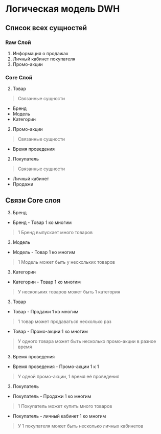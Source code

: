 # Логическая модель DWH

## Список всех сущностей

### Raw Слой
1. Информация о продажах
1. Личный кабинет покупателя
1. Промо-акции

### Core Слой
2. Товар
 > Связанные сущности
 - Бренд
 - Модель
 - Категории
2. Промо-акции
 > Связанные сущности
 - Время проведения
2. Покупатель
 > Связанные сущности
 - Личный кабинет
 - Продажи

 ## Связи Core слоя
 3. Бренд
  - Бренд - Товар 1 ко многим
  > 1 Бренд выпускает много товаров
3. Модель
  - Модель - Товар 1 ко многим
  > 1 Модель может быть у нескольких товаров
3. Категории
  - Категории - Товар 1 ко многим
  > У нескольких товаров может быть 1 категория
3. Товар
  - Товар - Продажи 1 ко многим
  > 1 товар может продаваться несколько раз
  - Товар - Промо-акции 1 ко многим
  > У одного товара может быть несколько промо-акции в разное время
3. Время проведения
 - Время проведения - Промо-акции 1 к 1
 > У одной промо-акции, 1 время её проведения
3. Покупатель
 - Покупатель - Продажи 1 ко многим
 > 1 Покупатель может купить много товаров
 - Покупатель - личный кабинет 1 ко многим
 > У 1 покупателя может быть несколько личных кабинетов

